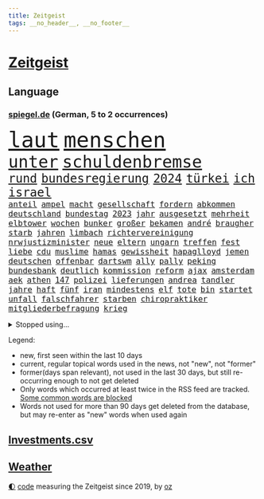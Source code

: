 ```yaml
---
title: Zeitgeist
tags: __no_header__, __no_footer__
---
```


# [Zeitgeist](https://oliz.io/zeitgeist/)

## Language

<h3><a href="https://www.spiegel.de" target="_blank">spiegel.de</a> (German, 5 to 2 occurrences)</h3>
<p style="font-family:monospace">
<span style="font-size:32pt"><a href="news_links.html#laut" class="current">laut</a></span>
<span style="font-size:32pt"><a href="news_links.html#menschen" class="current">menschen</a></span>
<br>
<span style="font-size:25pt"><a href="news_links.html#unter" class="current">unter</a></span>
<span style="font-size:25pt"><a href="news_links.html#schuldenbremse" class="current">schuldenbremse</a></span>
<br>
<span style="font-size:18pt"><a href="news_links.html#rund" class="current">rund</a></span>
<span style="font-size:18pt"><a href="news_links.html#bundesregierung" class="current">bundesregierung</a></span>
<span style="font-size:18pt"><a href="news_links.html#2024" class="current">2024</a></span>
<span style="font-size:18pt"><a href="news_links.html#türkei" class="current">türkei</a></span>
<span style="font-size:18pt"><a href="news_links.html#ich" class="current">ich</a></span>
<span style="font-size:18pt"><a href="news_links.html#israel" class="current">israel</a></span>
<br>
<span style="font-size:12pt"><a href="news_links.html#anteil" class="current">anteil</a></span>
<span style="font-size:12pt"><a href="news_links.html#ampel" class="current">ampel</a></span>
<span style="font-size:12pt"><a href="news_links.html#macht" class="current">macht</a></span>
<span style="font-size:12pt"><a href="news_links.html#gesellschaft" class="current">gesellschaft</a></span>
<span style="font-size:12pt"><a href="news_links.html#fordern" class="current">fordern</a></span>
<span style="font-size:12pt"><a href="news_links.html#abkommen" class="current">abkommen</a></span>
<span style="font-size:12pt"><a href="news_links.html#deutschland" class="current">deutschland</a></span>
<span style="font-size:12pt"><a href="news_links.html#bundestag" class="current">bundestag</a></span>
<span style="font-size:12pt"><a href="news_links.html#2023" class="current">2023</a></span>
<span style="font-size:12pt"><a href="news_links.html#jahr" class="current">jahr</a></span>
<span style="font-size:12pt"><a href="news_links.html#ausgesetzt" class="current">ausgesetzt</a></span>
<span style="font-size:12pt"><a href="news_links.html#mehrheit" class="current">mehrheit</a></span>
<span style="font-size:12pt"><a href="news_links.html#elbtower" class="current">elbtower</a></span>
<span style="font-size:12pt"><a href="news_links.html#wochen" class="current">wochen</a></span>
<span style="font-size:12pt"><a href="news_links.html#bunker" class="new">bunker</a></span>
<span style="font-size:12pt"><a href="news_links.html#großer" class="current">großer</a></span>
<span style="font-size:12pt"><a href="news_links.html#bekamen" class="current">bekamen</a></span>
<span style="font-size:12pt"><a href="news_links.html#andré" class="current">andré</a></span>
<span style="font-size:12pt"><a href="news_links.html#braugher" class="new">braugher</a></span>
<span style="font-size:12pt"><a href="news_links.html#starb" class="current">starb</a></span>
<span style="font-size:12pt"><a href="news_links.html#jahren" class="current">jahren</a></span>
<span style="font-size:12pt"><a href="news_links.html#limbach" class="current">limbach</a></span>
<span style="font-size:12pt"><a href="news_links.html#richtervereinigung" class="new">richtervereinigung</a></span>
<span style="font-size:12pt"><a href="news_links.html#nrwjustizminister" class="current">nrwjustizminister</a></span>
<span style="font-size:12pt"><a href="news_links.html#neue" class="current">neue</a></span>
<span style="font-size:12pt"><a href="news_links.html#eltern" class="current">eltern</a></span>
<span style="font-size:12pt"><a href="news_links.html#ungarn" class="current">ungarn</a></span>
<span style="font-size:12pt"><a href="news_links.html#treffen" class="current">treffen</a></span>
<span style="font-size:12pt"><a href="news_links.html#fest" class="current">fest</a></span>
<span style="font-size:12pt"><a href="news_links.html#liebe" class="current">liebe</a></span>
<span style="font-size:12pt"><a href="news_links.html#cdu" class="current">cdu</a></span>
<span style="font-size:12pt"><a href="news_links.html#muslime" class="current">muslime</a></span>
<span style="font-size:12pt"><a href="news_links.html#hamas" class="current">hamas</a></span>
<span style="font-size:12pt"><a href="news_links.html#gewissheit" class="current">gewissheit</a></span>
<span style="font-size:12pt"><a href="news_links.html#hapaglloyd" class="new">hapaglloyd</a></span>
<span style="font-size:12pt"><a href="news_links.html#jemen" class="current">jemen</a></span>
<span style="font-size:12pt"><a href="news_links.html#deutschen" class="current">deutschen</a></span>
<span style="font-size:12pt"><a href="news_links.html#offenbar" class="current">offenbar</a></span>
<span style="font-size:12pt"><a href="news_links.html#dartswm" class="new">dartswm</a></span>
<span style="font-size:12pt"><a href="news_links.html#ally" class="new">ally</a></span>
<span style="font-size:12pt"><a href="news_links.html#pally" class="new">pally</a></span>
<span style="font-size:12pt"><a href="news_links.html#peking" class="current">peking</a></span>
<span style="font-size:12pt"><a href="news_links.html#bundesbank" class="current">bundesbank</a></span>
<span style="font-size:12pt"><a href="news_links.html#deutlich" class="current">deutlich</a></span>
<span style="font-size:12pt"><a href="news_links.html#kommission" class="current">kommission</a></span>
<span style="font-size:12pt"><a href="news_links.html#reform" class="current">reform</a></span>
<span style="font-size:12pt"><a href="news_links.html#ajax" class="current">ajax</a></span>
<span style="font-size:12pt"><a href="news_links.html#amsterdam" class="current">amsterdam</a></span>
<span style="font-size:12pt"><a href="news_links.html#aek" class="new">aek</a></span>
<span style="font-size:12pt"><a href="news_links.html#athen" class="new">athen</a></span>
<span style="font-size:12pt"><a href="news_links.html#147" class="new">147</a></span>
<span style="font-size:12pt"><a href="news_links.html#polizei" class="current">polizei</a></span>
<span style="font-size:12pt"><a href="news_links.html#lieferungen" class="current">lieferungen</a></span>
<span style="font-size:12pt"><a href="news_links.html#andrea" class="current">andrea</a></span>
<span style="font-size:12pt"><a href="news_links.html#tandler" class="current">tandler</a></span>
<span style="font-size:12pt"><a href="news_links.html#jahre" class="current">jahre</a></span>
<span style="font-size:12pt"><a href="news_links.html#haft" class="current">haft</a></span>
<span style="font-size:12pt"><a href="news_links.html#fünf" class="current">fünf</a></span>
<span style="font-size:12pt"><a href="news_links.html#iran" class="current">iran</a></span>
<span style="font-size:12pt"><a href="news_links.html#mindestens" class="current">mindestens</a></span>
<span style="font-size:12pt"><a href="news_links.html#elf" class="current">elf</a></span>
<span style="font-size:12pt"><a href="news_links.html#tote" class="current">tote</a></span>
<span style="font-size:12pt"><a href="news_links.html#bin" class="current">bin</a></span>
<span style="font-size:12pt"><a href="news_links.html#startet" class="current">startet</a></span>
<span style="font-size:12pt"><a href="news_links.html#unfall" class="current">unfall</a></span>
<span style="font-size:12pt"><a href="news_links.html#falschfahrer" class="current">falschfahrer</a></span>
<span style="font-size:12pt"><a href="news_links.html#starben" class="current">starben</a></span>
<span style="font-size:12pt"><a href="news_links.html#chiropraktiker" class="new">chiropraktiker</a></span>
<span style="font-size:12pt"><a href="news_links.html#mitgliederbefragung" class="current">mitgliederbefragung</a></span>
<span style="font-size:12pt"><a href="news_links.html#krieg" class="current">krieg</a></span>
</p>
<details>
<summary>Stopped using...</summary>
<p class="former" style="font-size:12pt">
beobachtet(1150) nötig(1150) gründer(1149) prüfung(1149) eskalation(1148) gestohlen(1148) umfeld(1148) gefasst(1147) geholfen(1147) klagen(1147) modelle(1147) vermutlich(1147) 100000(1146) 2000(1146) aussicht(1146) flüge(1146) strafen(1146) and(1145) berühmt(1145) dauerhaft(1145) demokraten(1145) klimaneutral(1145) landesregierung(1145) reformen(1145) uhr(1145) zählt(1145) enorm(1144) frankfurter(1144) präsentieren(1144) spanier(1144) stich(1144) überwinden(1144) arbeitsplatz(1143) bedenken(1143) enttäuscht(1143) kollaps(1143) mahnt(1143) queen(1143) stürmer(1143) verschoben(1143) öffnen(1143) betreiber(1142) facebook(1142) gemeinden(1142) kalifornien(1142) kennt(1142) männern(1142) niveau(1142) 2016(1141) bundespolizei(1141) chelsea(1141) hinterlassen(1141) klare(1141) kämpfer(1141) leute(1141) lüge(1141) regisseur(1141) wolfsburg(1141) flugzeuge(1140) sonne(1140) bitten(1139) deutet(1139) seitdem(1139) trainiert(1139) verdachts(1139) ausbau(1138) menge(1138) schlimmsten(1138) appell(1137) bekämpfen(1137) freut(1137) hubertus(1137) islamischen(1137) mengen(1137) west(1137) august(1136) nord(1136) riss(1136) starken(1136) suspendiert(1136) üben(1136) aufgegeben(1135) belarussische(1135) bloß(1135) demokratische(1135) entscheidenden(1135) ii(1135) siegen(1135) zählen(1135) hans(1134) tokio(1134) litauen(1133) rat(1133) werke(1133) achten(1131) bundesstaat(1131) käufer(1131) störung(1129) verspielt(1129) betont(1128) euparlament(1128) gefragt(1128) herr(1128) form(1127) porsche(1126) verbessert(1126) entwickeln(1125) königin(1125) tragödie(1125) schießen(1123) wien(1123) erwischt(1122) dein(1121) eigenes(1119) teilnahme(1119) apps(1116) istanbul(1116) vorwürfen(1115) erstochen(1112) besteht(1108) georg(1107) uhaft(1107) teilt(1106) staatlichen(1101) elizabeth(1097) bewegt(1096) einblicke(1091) rakete(1086) flog(1076) polizeiruf(1050) lehrerin(1017) notstand(1001) angebote(965) airline(951) lediglich(926) waldbrände(920) flohen(902) zerstörte(888) djoković(881) kroatien(881) australischen(864) weibliche(846) zerstörten(845) befürwortet(835) ali(830) drauf(823) preiserhöhungen(811) getöteten(807) gehälter(806) hawaii(806) irritiert(806) eindeutig(805) gesetzentwurf(802) gefiel(801) erreichte(797) offene(796) spiegelkorrespondent(789) großbank(784) australiens(780) rwe(780) energiekosten(778) gefeuert(777) russisches(753) unbekannter(752) geringer(739) schärfere(735) auge(734) laura(732) energiekonzern(729) mache(728) einziger(722) kretschmann(720) sank(720) angekündigte(715) beschossen(714) pink(714) kriegs(713) kanzlers(708) klappt(706) propaganda(701) geschah(696) verpflichtung(687) krim(684) großbrand(680) explosionen(677) lohnen(662) 2014(661) abseits(644) benötigt(640) 98(638) absagen(638) fluss(636) beschuss(634) besetzte(630) arbeitszeit(628) nebenbei(627) töchter(622) kasse(614) rezession(614) bewusst(613) saporischschja(612) braunschweig(604) kalt(602) bezeichnen(600) auslöser(593) drohe(593) haare(589) spannung(587) weitermachen(585) nachfolgerin(583) besetzen(580) versöhnung(571) el(566) prominenten(562) mordfall(561) zunahme(556) grünenpolitikerin(553) 110(548) budapest(546) debattiert(546) grundschule(538) 54(537) lob(536) irgendwann(534) 86(533) finde(525) ängste(522) feuert(518) demenz(515) nahrung(515) kostete(513) riesig(510) erdbeben(509) erlegen(504) berlinneukölln(500) fassungslos(500) effekt(490) tode(487) island(485) offenlegen(484) notruf(481) werben(479) beseitigt(475) führten(473) sperren(469) hände(466) ukrainerusslandnews(465) größeres(462) herunter(459) gott(456) klettert(455) gerechtfertigt(451) lettland(451) ausgestattet(438) praktisch(434) winzer(434) spiegelrecherche(432) branchen(430) sohnes(427) kurzen(424) persönlichen(424) kompliziert(422) immobilienkonzern(420) adidas(419) direktor(418) knappe(413) ausgegeben(410) angewiesen(407) baustellen(399) eric(390) beantragen(387) apples(378) adolf(377) credit(376) suisse(376) trotzen(376) 21jährige(375) 4(375) singt(374) reichlich(372) siemens(368) stimmten(368) verdoppeln(367) skepsis(365) roland(363) 1991(362) interviews(362) landesweiten(362) saarlouis(362) technische(359) verbannt(357) kontrollen(355) wiederholen(354) erheblichen(350) marcel(349) erstickt(348) muster(347) emails(346) hürde(346) kandidieren(346) steine(346) leblos(344) verschafft(343) escooter(340) konzernchef(336) lockt(336) einkaufszentrum(335) nhl(335) sensation(334) aggressiv(333) nepal(333) überflüssig(329) beliebter(328) geschwister(328) gegründet(327) prozesse(325) ausstand(324) csupolitiker(324) forscherteam(324) immobilienpreise(322) satellitenbild(322) djirsarai(321) fdpgeneralsekretär(321) aussieht(320) komplizierten(320) sammlung(320) herstellers(319) täglichen(319) grünenchefin(318) statistik(318) eiltempo(317) erlag(316) freier(314) gedenken(314) fernando(312) initiative(312) alcaraz(310) konto(309) attackierte(307) autofahren(307) umfasst(307) befasst(306) leon(306) steigert(303) ausgerufen(302) angestiegen(301) gedemütigt(301) schwache(301) neunzigerjahren(299) nicolas(299) eskalierte(297) inseln(297) insekten(294) stürmte(293) handwerker(292) segelboot(291) 46(290) tarifverhandlungen(288) baltikum(285) ministerpräsidenten(282) dienen(281) toll(281) weltmeisterin(279) dfbpokal(278) leiterin(277) zaun(277) ausflug(276) einheimischen(276) premiers(276) politikwissenschaftler(274) sportliche(273) komplizen(271) umstellung(270) 30000(269) genervt(269) amtskollege(268) ausweitung(265) trinkwasser(264) akkus(262) beeinflussen(259) gewartet(259) saisonstart(259) slowenien(257) obduziert(255) mutterkonzern(254) regulierung(254) ungeklärt(254) 55jährige(253) denkmal(251) hohes(251) tatwaffe(250) sterbehilfe(249) france(247) beides(245) bundesverwaltungsgericht(244) ticket(243) verblüffenden(242) wrack(242) geflüchtet(241) gegenwind(241) kaufkraft(241) social(241) unterschiede(241) kampfjet(240) schließung(240) aktueller(239) linkspartei(239) einspruch(238) obduktion(238) portal(238) wohnen(238) defekt(237) angeschossen(236) schnellere(236) bijan(235) länderspiele(235) ubs(234) breites(233) eintreffen(232) zentrales(232) linkenchef(231) tauben(231) solar(229) konzentrieren(228) fußballverband(227) minderjähriger(223) schulze(223) sponsor(223) wärmepumpe(223) renommierter(222) samuel(222) experiment(221) lina(220) einsturz(217) gegend(217) prämien(217) chips(216) eingeschlagen(216) usamerikanische(216) beleidigung(215) geflüchteter(215) münchens(215) unterschiedlichen(215) gedenkt(214) normalen(214) hessens(213) heimatstadt(212) kfw(212) spürt(212) eskalieren(211) tennisspielerin(211) votum(208) arktis(207) mohamed(207) notarzt(207) ken(204) aufgerollt(203) begleitete(203) dir(203) waldbränden(203) unzureichend(202) innovation(201) genießen(200) attraktion(199) selbstversuch(198) dienste(197) mühe(197) umbenennung(197) benannt(195) lüneburg(195) rechter(195) besiegte(194) heiklen(194) nötigen(194) dreifach(193) uskapitol(191) verwechselt(191) motto(190) schwärmt(190) vergabe(190) blockt(189) energieintensive(188) yeboah(188) blume(187) inhaftierte(187) mohammed(187) brannte(185) kalifornischen(185) acker(184) finger(184) jüdischer(183) länderspiel(183) gewannen(182) gesellschaftlichen(180) aussah(179) mobilität(179) scharfen(179) erneuerbarer(178) wuchs(178) scott(177) brandstiftung(176) befragt(175) einbestellt(175) ätna(174) einziehen(173) entgehen(173) schlepper(173) rumort(172) titelgewinn(172) menschlicher(171) schlagersängerin(171) verdächtig(171) wirtschaftlich(171) amazongründer(170) schwieg(170) unterschiedliche(170) erkennt(169) gasspeicher(169) talente(169) unterschied(169) budget(168) 77(166) abgewehrt(166) flugbetrieb(166) leichte(166) passende(164) intensive(163) lieb(163) rasen(163) like(162) philosoph(162) installation(161) wiederentdeckt(161) fernwärme(160) richtlinien(160) defensive(158) motorrad(158) plattformen(158) vorbilder(158) 35jährigen(157) tatverdächtig(157) unterhalb(157) vorsaison(156) lebend(155) versammlung(153) 30jähriger(152) fraktionschefin(152) rechtsradikalen(152) gleichermaßen(151) hinziehen(151) kuriosen(151) stellenabbau(151) toronto(151) geparkten(150) hessische(150) verlief(150) benachteiligt(149) ehre(148) feierabend(148) lebenshaltungskosten(148) flüchtlingen(147) händen(147) monatelangem(147) saudischer(147) vertrauter(146) lud(145) schnappt(145) mobilfunknetz(144) bewerbungen(143) energy(143) queere(143) chipfabrik(142) luka(142) länderspielen(142) benötigten(141) besiegen(140) geteilt(139) parteifreunde(139) vorrücken(139) ausgestorben(138) effizienter(137) oktoberfest(137) nachvollziehbar(136) victoria(136) verfilmt(135) krankenhauses(134) mitschüler(134) schlaganfall(134) schwitzen(134) 20jähriger(133) winzige(133) schmerzhaft(132) vorort(132) wertschätzung(132) k(131) strotzt(131) zelt(131) diskriminierung(130) zweitgrößten(130) beeinträchtigen(129) bestseller(129) gasriesen(128) varianten(128) winfried(128) highway(127) polizeistreife(127) service(127) häfen(126) geistliche(125) handlungsbedarf(125) industriestrompreis(125) lösten(125) wahlkommission(125) planet(124) zehnmal(124) aggressives(123) carolin(123) georgia(123) immobilienmarkt(123) islamistische(123) megan(123) designer(122) forschern(122) skurriler(122) black(121) architektur(120) behandeln(119) garantien(119) pyrotechnik(118) terroranschläge(118) flächen(117) fremde(117) rekordtransfer(117) signale(117) marihuana(116) demonstrant(115) kleidungsstück(115) treppe(115) fester(114) harmonie(114) ökonomisch(114) bereitstellen(113) flüchtet(113) erwischte(112) impfung(112) kamikazedrohnen(112) pennsylvania(112) künstlerinnen(110) voigt(110) durchschnittliche(109) stoppte(109) gezündet(108) ideologie(108) liebeskummer(108) rapinoe(108) erkämpften(107) riskanten(107) schreckt(106) kraftwerke(105) strafrechtlich(105) topteams(105) winde(105) fing(104) kiesewetter(104) akute(103) bewaffnet(103) hot(103) recklinghausen(103) ausnahmezustand(102) fußballerin(102) initiatoren(102) rettungswagen(102) roderich(102) öffentlicher(102) arizona(101) austragen(101) dfbkader(101) geschätzt(101) us(101) alaska(99) arbeitsvertrag(99) fahrschein(99) jüdisches(99) ehrung(98) empfindet(98) erfolgreicher(98) exfrau(98) hilfsorganisationen(98) inhaber(98) verkehrsunfall(98) friedensnobelpreisträgerin(97) rekordjahr(97) unterschieden(97) gebildet(96) hindernis(95) kanarische(95) siri(95) chefinnen(94) ablehnen(93) festnetz(92) künstlerischen(92) lackiert(92) entsorgen(91) fünfjährige(91) gezerre(90) hundebesitzer(90) insider(90) jahresbericht(90) leinwand(90) rennstrecke(90) wework(90) außerordentlichen(89) mobiltelefone(89) ruder(89) superreiche(89) verkohlte(89) beute(88) durchbrochen(88) exminister(88) kundin(88) notübernahme(88) verzehr(88) baku(87) bedürfnisse(87) burkina(87) entwicklungsministerin(87) faso(87) flugbereitschaft(87) gräueltaten(87) joseph(87) svenja(87) terminen(87) erklommen(86) gekürzt(86) jared(86) leto(86) trotzte(86) bierhoff(85) bundesdatenschutzbeauftragte(85) ferne(85) füllkrug(85) heidelberger(85) michigan(85) niclas(85) schärfste(85) webbteleskops(85) windenergie(85) betrunkene(84) endgültigen(84) rufe(84) spieltagen(84) vielfach(84) anker(83) arzneimittelproduktion(83) auswärts(83) autobranche(83) coole(83) erbgut(83) kinohit(83) lost(83) radman(83) virales(83) arbeitszeiterfassung(82) gemäß(82) rtlmoderator(82) schusswaffenangriff(82) steuerbetrug(82) ursprünglichen(82) beliebtesten(81) gegriffen(81) harald(81) mangelhafte(81) modernisierung(81) patientendaten(81) scharfschützengewehren(81) sitzungen(81) ötzi(81) aktienrente(80) betrunken(80) bombenanschlag(80) bundespartei(80) hansgeorg(80) maaßen(80) reporters(80) sarkozy(80) stromkosten(80) würzburg(80) bghurteil(79) schärfer(79) väter(79) 52jährige(78) bootsfahrt(78) davide(78) disziplin(78) jugendstrafe(78) katzen(78) nintendo(78) spezialeinheit(78) erweitern(77) eugesetz(77) heutzutage(77) algorithmen(76) hamsterrad(76) hymne(76) reformiert(76) staatsangehörigkeit(76) verbrannte(76) tatverdacht(75) umbringen(75) verpflichtungen(75) verschleiern(75) atomkraftwerke(74) deborah(74) gelesen(74) gewässern(74) herauszuholen(74) kussskandal(74) neuling(74) spdgeneralsekretär(74) unvorstellbar(74) uswahl(74) chemieindustrie(73) diebstählen(73) dringenden(73) eisernen(73) monarchen(73) umwerfend(73) berechnen(72) fußballfans(72) kundinnen(72) seht(72) staatsbibliothek(72) dončić(71) festhält(71) kussattacke(71) moderatorin(71) privatfernsehen(71) staatsschulden(71) strompreis(71) versenkte(71) achtzigerjahren(70) dallas(70) darstellen(70) herkunftsländern(70) kebekus(70) spannende(70) streamen(70) bundesverkehrsminister(69) charité(69) energisch(69) funde(69) herzprobleme(69) sardinien(69) beantworten(68) gravierend(68) irrsinn(68) people(68) wurm(68) 12000(67) 2001(67) biopic(67) chili(67) hazel(67) jährt(67) mikrochip(67) rage(67) auszahlen(66) bischof(66) chiara(66) friedens(66) morddrohungen(66) ohio(66) rehabilitiert(66) beckmann(65) bergkarabach(65) comedian(65) dozent(65) ludwigshafen(65) too(65) zweijährige(65) 133(64) eingeschränkt(64) klischee(64) paddelte(64) wehrpflicht(64) heinsberg(63) holocaustüberlebende(63) identifizierung(63) infos(63) krause(63) kürt(63) lehramtsstudium(63) nachnominiert(63) nevada(63) scholz'(63) sevilla(63) g7(62) gearbeitet(62) heimspiel(62) lindert(62) töteten(62) entziehen(61) harrte(61) personenschützer(61) umweltschützern(61) außergewöhnliche(60) befristungen(60) doppelmoral(60) luftraums(60) namensänderung(60) umkleidekabine(60) verblüffend(60) berüchtigten(59) mehrmals(59) norderney(59) polizeiauto(59) polyamore(59) pressefreiheit(59) sportwelt(59) stromsteuer(59) atomschlag(58) humoristen(58) klangvollen(58) längerem(58) lösegeld(58) spezialkräften(58) weitreichenden(58) antisemitischer(57) kenntnis(57) sportlich(57) verbrachte(57) 9/11(56) chat(56) stücke(56) unausweichlich(56) verbrennungen(56) veteranentag(56) betriebsrat(55) flüchtig(55) geröll(55) haakon(55) naomi(55) nflspiel(55) revolutionswächter(55) schotten(55) verschlossenen(55) bay(54) benennen(54) egger(54) hausaufgaben(54) kampfgebiet(54) linden(54) mitbringen(54) nationalsozialisten(54) osteuropa(54) rekordbüchern(54) anhaltend(53) bahnsteig(53) bahnstrecke(53) erzrivale(53) geiselnehmer(53) gelebt(53) komiker(53) zerstörerische(53) aufgeteilt(52) beherbergen(52) brandstifter(52) eusanktionen(52) feuerwehreinsatz(52) massives(52) surft(52) verzweifeln(52) angehende(51) vertreibung(51) weinen(51) flieht(50) saisonniederlage(50) schulhof(50) zugstrecke(50) affen(49) blinder(49) handynetzes(49) helmutkohlallee(49) kloster(49) mobbing(49) tournee(49) trail(49) usstar(49) verschanzt(49) 41jährige(48) abgasnorm(48) abzugeben(48) einiger(48) flüchtlingsunterkunft(48) fürst(48) interaktive(48) nassen(48) northern(48) nähern(48) rekordzahl(48) tabellenkeller(48) antiterroroperation(47) bundesstaaten(47) chatgpthersteller(47) einflussreichen(47) loriot(47) medizinische(47) vereins(47) vorführt(47) armenischen(46) aspekte(46) bist(46) botschaftspersonal(46) familiäre(46) gerechnet(46) kanadier(46) nervös(46) salman(46) scharen(46) studierendenwerk(46) 74jährige(45) fassung(45) finals(45) fuhren(45) üppigen(45) bundestagspräsidentin(44) bärbel(44) gesiegt(44) hackerangriff(44) haftbefehle(44) insektensterben(44) radikaler(44) spielfeld(44) ausgebauten(43) del(43) jordanien(43) psgfans(43) schuften(43) wohlbefinden(43) 38jährige(42) fassade(42) gespeichert(42) guerreiro(42) klassenzimmer(42) raphaël(42) sicherheitsvorkehrungen(42) zusammenstöße(42) gummersbach(41) hurricane(41) leipziger(41) entkommt(40) mehrarbeit(40) porträtiert(40) rebellieren(40) verhungert(40) 24jähriger(39) 25jährige(39) förderbank(39) offline(39) allheilmittel(38) elbtunnel(38) enormer(38) eubeitritt(38) mittelfeldspieler(38) portion(38) rechtspopulistische(38) terrors(38) wiedervereinigung(38) überraschende(38) asylbewerberunterkunft(37) biss(37) literarische(37) streifenwagen(37) teilung(37) demontiert(36) jugendklub(36) terroristische(36) thronfolger(36) überdurchschnittliches(36) dunklen(35) finanzhilfen(35) israel/gaza(35) langjähriger(35) medium(35) milliardenschwerer(35) zeitinterview(35) autozulieferer(34) blutvergießen(34) demokratin(34) israelfeindliche(34) kaufhaus(34) ministerpräsidentenkonferenz(34) neukölln(34) rennstall(34) strandet(34) tatorts(34) vorindustriellen(34) antreibt(33) auswerten(33) draisaitl(33) edmonton(33) eingefahren(33) gibson(33) oilers(33) parallele(33) riegelt(33) steuerreform(33) beziehungsstreit(32) interne(32) panzerabwehrrakete(32) server(32) werft(32) bombardement(31) container(31) diplomatin(31) entstehung(31) palästinenserin(31) rechtsextrem(31) waschen(31) gescheiterte(30) hamasüberfall(30) late(30) maren(30) muslimischen(30) nächten(30) ratlos(30) sicherheitsexperten(30) todesopfern(30) hilfsgelder(29) kehrte(29) lokalpolitiker(29) schlussphase(29) schwächelnden(29) vage(29) abtreten(28) angeschlagen(28) benannten(28) kingdom(28) niedrige(28) spiegelreporterin(28) 1985(27) adania(27) antiisraelische(27) buchmesse(27) engen(27) gedrückt(27) geschleust(27) israelfeinde(27) plattenfirma(27) remmos(27) shibli(27) 20jährigen(26) kampfbrigade(26) konstruktiv(26) misslang(26) oberstdorf(26) rathäuser(26) solange(26) tagebuch(26) verlauf(26) zeitfenster(26) zugunsten(26) einwohnern(25) holger(25) hollywoodstars(25) israelnews(25) jüdinnen(25) rafah(25) rechtfertigung(25) rune(25) sympathien(25) tennisprofi(25) tvjournalist(25) bahndamm(24) gütersparte(24) haifa(24) inneneinrichtung(24) nacktem(24) oberkörper(24) patriots(24) schafe(24) schleuserrings(24) tories(24) anklagen(23) bezahlkarte(23) business(23) debattieren(23) fdppolitikerin(23) flag(23) höchstem(23) trällern(23) tunnelsystem(23) agiert(22) ausruf(22) autolobby(22) eignen(22) israelisches(22) machbare(22) applezulieferer(21) deutschlandreise(21) endura(21) foxconn(21) schranke(21) tatortvote(21) vaude(21) verwenden(21) absichern(20) anleihen(20) apparat(20) beihilfe(20) beirut(20) hilfslieferungen(20) kanaren(20) odyssee(20) verschollenes(20) überholmanöver(20) angegriffene(19) hoffnungslosigkeit(19) sonderzahlung(19) wandergruppe(19) 1938(18) alaa(18) betroffener(18) frachterkollision(18) hasst(18) koordinator(18) küssen(18) mindeststeuer(18) planungsbeschleunigung(18) unterzeichner(18) zurückkehrte(18) abgefahren(17) charts(17) notwendigkeit(17) strategien(17) toben(17) tochterfirma(17) 1966(16) auftraggeber(16) blutdruck(16) hamasstellungen(16) woanders(16) angeschlagene(15) atef(15) dortmunds(15) grauen(15) mitgestalten(15) präsidentschaftsbewerbung(15) schmutzige(15) verschleppung(15) cnninterview(14) gesurft(14) klebt(14) quadrat(14) raptors(14) aktionäre(13) aufschluss(13) ausführlich(13) ghana(13) marc(13) sabine(13) terminplanung(13) kritischer(12) kulturszene(12) mär(12) streaming(12) windkraftkrise(12) anwar(11) ghazi(11) israelhamas(11) komfortzone(11) mangelhaft(11) perry(11) stefanos(11)
</p>
</details>
<p>Legend:
<ul>
<li><span class="new">new</span>, first seen within the last 10 days</li>
<li><span class="current">current</span>, regular topical words used in the news, not "new", not "former"</li>
<li><span class="former">former(days span relevant)</span>, not used in the last 30 days, but still re-occurring enough to not get deleted</li>
<li>Only words which occurred at least twice in the RSS feed are tracked. <a href="language/filters.py">Some common words are blocked</a></li>
<li>Words not used for more than 90 days get deleted from the database, but may re-enter as "new" words when used again</li>
</ul>
</p>

## [Investments](investments.html)[.csv](investments.csv)

## [Weather](weather.html)

<footer>
<a href="javascript:toggleTheme()" class="nav">🌓</a>
<a href="https://github.com/ooz/zeitgeist">code</a> measuring the Zeitgeist since 2019, by <a href="https://oliz.io">oz</a>
</footer>
